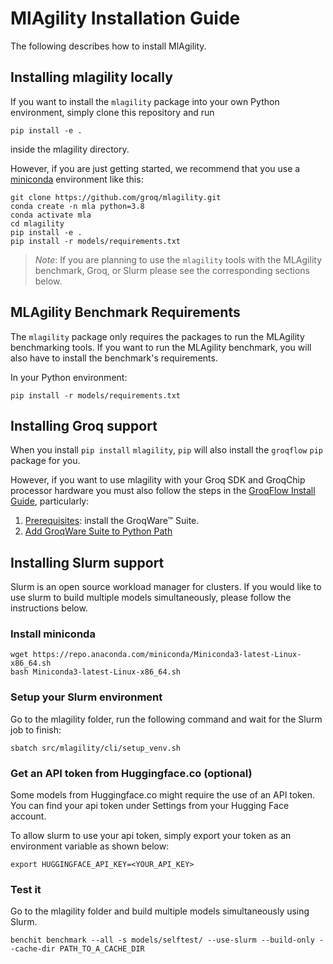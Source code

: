 # MlAgility Installation Guide

The following describes how to install MlAgility.

## Installing mlagility locally

If you want to install the `mlagility` package into your own Python environment, simply clone this repository and run

```
pip install -e .
```

inside the mlagility directory.

However, if you are just getting started, we recommend that you use a [miniconda](https://docs.conda.io/en/latest/miniconda.html) environment like this:

```
git clone https://github.com/groq/mlagility.git
conda create -n mla python=3.8
conda activate mla
cd mlagility
pip install -e .
pip install -r models/requirements.txt
```

> _Note_: If you are planning to use the `mlagility` tools with the MLAgility benchmark, Groq, or Slurm please see the corresponding sections below.

## MLAgility Benchmark Requirements

The `mlagility` package only requires the packages to run the MLAgility benchmarking tools. If you want to run the MLAgility benchmark, you will also have to install the benchmark's requirements.

In your Python environment:

```
pip install -r models/requirements.txt
```

## Installing Groq support

When you install `pip install` `mlagility`, `pip` will also install the `groqflow` `pip` package for you. 

However, if you want to use mlagility with your Groq SDK and GroqChip processor hardware you must also follow the steps in the [GroqFlow Install Guide](https://github.com/groq/groqflow/blob/release/0921/docs/install.md), particularly:
1. [Prerequisites](https://github.com/groq/groqflow/blob/release/0921/docs/install.md#prerequisites): install the GroqWare™ Suite.
1. [Add GroqWare Suite to Python Path](https://github.com/groq/groqflow/blob/release/0921/docs/install.md#step-3-add-groqware-suite-to-python-path)

## Installing Slurm support

Slurm is an open source workload manager for clusters. If you would like to use slurm to build multiple models simultaneously, please follow the instructions below. 

### Install miniconda

```
wget https://repo.anaconda.com/miniconda/Miniconda3-latest-Linux-x86_64.sh
bash Miniconda3-latest-Linux-x86_64.sh
```

### Setup your Slurm environment

Go to the mlagility folder, run the following command and wait for the Slurm job to finish:

```
sbatch src/mlagility/cli/setup_venv.sh
```

### Get an API token from Huggingface.co (optional)

Some models from Huggingface.co might require the use of an API token. You can find your api token under Settings from your Hugging Face account.

To allow slurm to use your api token, simply export your token as an environment variable as shown below:


```
export HUGGINGFACE_API_KEY=<YOUR_API_KEY>
```

### Test it

Go to the mlagility folder and build multiple models simultaneously using Slurm.

```
benchit benchmark --all -s models/selftest/ --use-slurm --build-only --cache-dir PATH_TO_A_CACHE_DIR
```